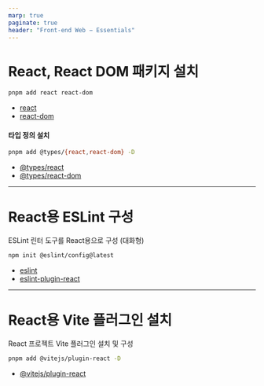 ```yaml
---
marp: true
paginate: true
header: "Front-end Web − Essentials"
---
```


# React, React DOM 패키지 설치

```sh
pnpm add react react-dom
```

- [react](https://npmjs.com/package/react)
- [react-dom](https://npmjs.com/package/react-dom)

#### 타입 정의 설치

```sh
pnpm add @types/{react,react-dom} -D
```

- [@types/react](https://shorturl.at/xBQag)
- [@types/react-dom](https://shorturl.at/83nu7)

---

# React용 ESLint 구성

ESLint 린터 도구를 React용으로 구성 (대화형)

```sh
npm init @eslint/config@latest
```

- [eslint](https://www.npmjs.com/package/eslint)
- [eslint-plugin-react](https://github.com/jsx-eslint/eslint-plugin-react?tab=readme-ov-file#configuration-new-eslintconfigjs)

---

# React용 Vite 플러그인 설치

React 프로젝트 Vite 플러그인 설치 및 구성

```sh
pnpm add @vitejs/plugin-react -D
```

- [@vitejs/plugin-react](https://www.npmjs.com/package/@vitejs/plugin-react)